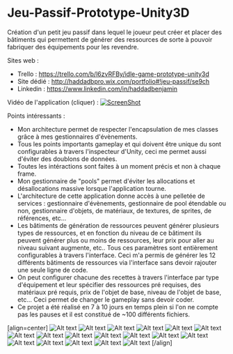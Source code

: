 # Jeu-Passif-Prototype-Unity3D
Création d'un petit jeu passif dans lequel le joueur peut créer et placer des bâtiments qui permettent de générer des ressources de sorte à pouvoir fabriquer des équipements pour les revendre.

Sites web :
- Trello : https://trello.com/b/l6zvRFBy/idle-game-prototype-unity3d
- Site dédié : http://haddadbpro.wix.com/portfolio#!jeu-passif/se9ch
- Linkedin : https://www.linkedin.com/in/haddadbenjamin

Vidéo de l'application (cliquer)  : 
[![ScreenShot](http://i.imgur.com/Oj5SNxX.jpg)](https://www.youtube.com/watch?v=_2Nx2YNqQiE)

Points intéressants :
- Mon architecture permet de respecter l'encapsulation de mes classes grâce à mes gestionnaires d'évènements.
- Tous les points importants gameplay et qui doivent être unique du  sont configurables à travers l'inspecteur d'Unity, ceci me permet aussi d'éviter des doublons de données.
- Toutes les intéractions sont faites à un moment précis et non à chaque frame.
- Mon gestionnaire de "pools" permet d'éviter les allocations et désallocations massive lorsque l'application tourne.
- L'architecture de cette application donne accès à une pelletée de services : gestionnaire d'évènements, gestionnaire de pool étendable ou non, gestionnaire d'objets, de matériaux, de textures, de sprites, de références, etc...
- Les bâtiments de génération de ressources peuvent générer plusieurs types de ressources, et en fonction du niveau de ce bâtiment ils peuvent générer plus ou moins de ressources, leur prix pour aller au niveau suivant augmente, etc.. Tous ces paramètres sont entièrement configurables à travers l'interface. Ceci m'a permis de générer les 12 différents bâtiments de ressources via l'interface sans devoir rajouter une seule ligne de code.
- On peut configurer chacune des recettes à travers l'interface par type d'équipement et leur spécifier des ressources pré requises, des matériaux pré requis, prix de l'objet de base, niveau de l'objet de base, etc... Ceci permet de changer le gameplay sans devoir coder.
- Ce projet a été réalisé en 7 à 10 jours en temps plein si l'on ne compte pas les pauses et il est constitué de ~100 différents fichiers.

[align=center]
![Alt text](http://i.imgur.com/3Own1bK.jpg "Recettes d'armures.")
![Alt text](http://i.imgur.com/5u6BRrf.jpg "Fabrication d'équipements en cours.")
![Alt text](http://i.imgur.com/xfmqMOx.jpg "Amélioration d'un bâtiment.")
![Alt text](http://i.imgur.com/JogB4VU.jpg "Vente d'un bâtiment.")
![Alt text](http://i.imgur.com/WqNXcOJ.jpg "Menu de création de bâtiment qui génère de la ressource puis placement de ce bâtiment.")
![Alt text](http://i.imgur.com/U7lpP7W.jpg "Menu de création d'équipement, on peut sélectionner le filtre que l'on souhaite et configurer entièrement la partie recette ainsi que la configuration des objets qu'il génère.")
![Alt text](http://i.imgur.com/V8JBkZ0.jpg "Boutons d'intéractions d'un bâtiment.")
![Alt text](http://i.imgur.com/2OX9oRM.jpg "Boutons permettant de naviguer sur les menus de construction d'équipements et de création de bâtiment générant des ressources.")
![Alt text](http://i.imgur.com/oQt0BcF.png "Architecture du jeu. (133 fichiers en ~10 jours en temps plein)")
![Alt text](http://i.imgur.com/zx10bbK.jpg "Configuration des bâtiments générant des ressources.")
![Alt text](http://i.imgur.com/Znyq5tb.jpg "Configuration des recettes ainsi que des objets générer, les données qui peuvent changées ne peuvent pas être modifiées d'ici cette interface. (ceci me permet d'éviter des doublons de données).")
![Alt text](http://i.imgur.com/2fiBgcz.jpg "Présentation d'une partie des services de cette application.")
![Alt text](http://i.imgur.com/GDUWymp.jpg "Animations de mes menus.")
![Alt text](http://i.imgur.com/5Tk6mT2.jpg "Recettes d'arcs.")
![Alt text](http://i.imgur.com/3Own1bK.jpg "Recettes d'armures.")
![Alt text](http://i.imgur.com/FTkMxaP.jpg "Recettes de dagues.")
![Alt text](http://i.imgur.com/e22GVIn.jpg "Recettes de vestes.")
![Alt text](http://i.imgur.com/3Own1bK.jpg "Recettes d'armures.")
[/align]
